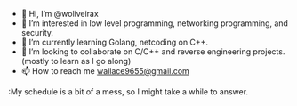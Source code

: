 - 👋 Hi, I’m @woliveirax
- 👀 I’m interested in low level programming, networking programming, and security.
- 🌱 I’m currently learning Golang, netcoding on C++.
- 💞️ I’m looking to collaborate on C/C++ and reverse engineering projects. (mostly to learn as I go along)
- 📫 How to reach me wallace9655@gmail.com

:My schedule is a bit of a mess, so I might take a while to answer.

<!---
woliveirax/woliveirax is a ✨ special ✨ repository because its `README.md` (this file) appears on your GitHub profile.
You can click the Preview link to take a look at your changes.
--->
